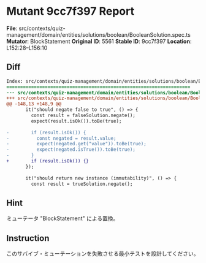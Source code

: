 # Mutant 9cc7f397 Report

**File**: src/contexts/quiz-management/domain/entities/solutions/boolean/BooleanSolution.spec.ts
**Mutator**: BlockStatement
**Original ID**: 5561
**Stable ID**: 9cc7f397
**Location**: L152:28–L156:10

## Diff

```diff
Index: src/contexts/quiz-management/domain/entities/solutions/boolean/BooleanSolution.spec.ts
===================================================================
--- src/contexts/quiz-management/domain/entities/solutions/boolean/BooleanSolution.spec.ts	original
+++ src/contexts/quiz-management/domain/entities/solutions/boolean/BooleanSolution.spec.ts	mutated #5561
@@ -148,13 +148,9 @@
       it("should negate false to true", () => {
         const result = falseSolution.negate();
         expect(result.isOk()).toBe(true);
 
-        if (result.isOk()) {
-          const negated = result.value;
-          expect(negated.get("value")).toBe(true);
-          expect(negated.isTrue()).toBe(true);
-        }
+        if (result.isOk()) {}
       });
 
       it("should return new instance (immutability)", () => {
         const result = trueSolution.negate();
```

## Hint

ミューテータ "BlockStatement" による置換。

## Instruction

このサバイブ・ミューテーションを失敗させる最小テストを設計してください。
